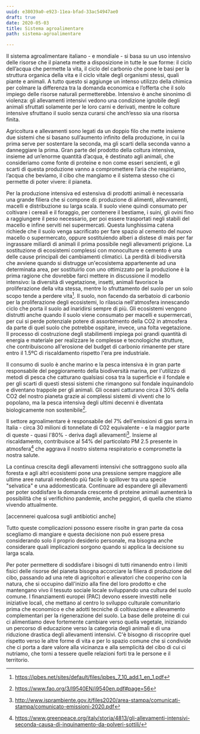 ```yaml
---
uuid: e38039a0-e923-11ea-bfad-33ac54947ae0
draft: true
date: 2020-05-03
title: Sistema agroalimentare
path: sistema-agroalimentare

---
```


Il sistema agroalimentare italiano - e mondiale - si basa su un uso intensivo delle risorse che il pianeta mette a disposizione in tutte le sue forme: il ciclo dell’acqua che permette la vita, il ciclo del carbonio che pone le basi per la struttura organica della vita e il ciclo vitale degli organismi stessi, quali piante e animali. A tutto questo si aggiunge un intenso utilizzo della chimica per colmare la differenza tra la domanda economica e l’offerta che il solo impiego delle risorse naturali permetterebbe. Intensivo è anche sinonimo di violenza: gli allevamenti intensivi vedono una condizione ignobile degli animali sfruttati solamente per le loro carni e derivati, mentre le colture intensive sfruttano il suolo senza curarsi che anch’esso sia una risorsa finita.

Agricoltura e allevamenti sono legati da un doppio filo che mette insieme due sistemi che si basano sull’aumento infinito della produzione, in cui la prima serve per sostentare la seconda, ma gli scarti della seconda vanno a danneggiare la prima. Gran parte del prodotto della coltura intensiva, insieme ad un’enorme quantità d’acqua, è destinato agli animali, che consideriamo come fonte di proteine e non come esseri senzienti, e gli scarti di questa produzione vanno a compromettere l’aria che respiriamo, l’acqua che beviamo, il cibo che mangiamo e il sistema stesso che ci permette di poter vivere: il pianeta.

Per la produzione intensiva ed estensiva di prodotti animali è necessaria una grande filiera che si compone di: produzione di alimenti, allevvamenti, macelli e distribuzione su larga scala. Il suolo viene quindi consumato per coltivare i cereali e il foraggio, per contenere il bestiame, i suini, gli ovini fino a raggiungere il peso necessario, per poi essere trasportati negli stabili del macello e infine serviti nei supermercati.
Questa lunghissima catena richiede che il suolo venga sacrificato per fare spazio al cemento del nuovo macello o supermercato, oppure sostituiendo alberi a distese di mais per far ingrassare miliardi di animali il prima possibile negli allevamenti prigione. 
La sostituzione di ecosistemi complessi con monoculture e cemento è una delle cause principali dei cambiamenti climatici.
La perdità di biodiversità che avviene quando si distrugge un'ecosistema appartenente ad una determinata area, per sostituirlo con uno ottimizzato per la produzione è la prima ragione che dovrebbe farci mettere in discussione il modello intensivo: la diversità di vegetazione, insetti, animali favorisce la proliferazione della vita stessa, mentre lo sfruttamento del suolo per un solo scopo tende a perdere vita[^1]. Il suolo, non facendo da serbatoio di carbonio per la proliferazione degli ecosistemi, lo rilascia nell'atmosfera innescando ciclo che porta il suolo ad inaridirsi sempre di più.
Gli ecosistemi vengono distrutti anche quando il suolo viene consumato per macelli e supermercati, per cui si perde potenziale potere di assorbimento della CO2 in atmosfera da parte di quel suolo che potrebbe ospitare, invece, una folta vegetazione. Il processo di costruzione degli stabilimenti impiega poi grandi quantità di energia e materiale per realizzare le complesse e tecnologiche strutture, che contribuiscono all'erosione del budget di carbonio rimanente per stare entro il 1.5ºC di riscaldamento rispetto l'era pre industriale.

Il consumo di suolo è anche marino e la pesca intensiva è in gran parte responsabile del peggioramento della biodiversità marina, per l'utilizzo di metodi di pesca che catturano qualsiasi cosa tra la superficie e il fondale e per gli scarti di questi stessi sistemi che rimangono sul fondale inquinandolo e diventano trappole per gli animali.
Gli oceani catturano circa il 30% della CO2 del nostro pianeta grazie ai complessi sistemi di viventi che lo popolano, ma la pesca intensiva degli ultimi decenni è diventata biologicamente non sostenibile[^2].

Il settore agroalimentare è responsabile del 7% dell'emissioni di gas serra in Italia - circa 30 milioni di tonnellate di C02 equivalente - e la maggior parte di queste - quasi l'80% - deriva dagli allevamenti[^3]. 
Insieme al riscaldamento, contribuisce al 54% del particolato PM 2.5 presente in atmosfera[^4] che aggrava il nostro sistema respiratorio e compromette la nostra salute.

La continua crescita degli allevamenti intensivi che sottraggono suolo alla foresta e agli altri ecosistemi pone una pressione sempre maggiore alle ultime aree naturali rendendo più facile lo spillover tra una specie "selvatica" e una addomesticata. Continuare ad espandere gli allevamenti per poter soddisfare la domanda crescente di proteine animali aumenterà la possibilità che si verifichino pandemie, anche peggiori, di quella che stiamo vivendo attualmente.

[accennerei qualcosa sugli antibiotici anche]

Tutto queste complicazioni possono essere risolte in gran parte da cosa scegliamo di mangiare e questa decisione non può essere presa considerando solo il proprio desiderio personale, ma bisogna anche considerare quali implicazioni sorgono quando si applica la decisione su larga scala. 

Per poter permettere di soddisfare i bisogni di tutti rimanendo entro i limiti fisici delle risorse del pianeta bisogna accorciare la filiera di produzione del cibo, passando ad una rete di agricoltori e allevatori che cooperino con la natura, che si occupino dall'inizio alla fine del loro prodotto e che mantengano vivo il tessuto sociale locale sviluppando una cultura del suolo comune.
I finanziamenti europei (PAC) devono essere investiti nelle iniziative locali, che mettano al centro lo sviluppo culturale comunitario prima che economico e che adotti tecniche di coltivazione e allevamento complementari per la rigenerazione del suolo. 
La base delle proteine di cui ci alimentiamo deve fortemente cambiare verso quella vegetale, iniziando un percorso di educazione verso la categoria degli animali e di una riduzione drastica degli allevamenti intensivi. 
C'è bisogno di riscoprire quel rispetto verso le altre forme di vita e per lo spazio comune che si condivide che ci porta a dare valore alla vicinanza e alla semplicità del cibo di cui ci nutriamo, che torni a tessere quelle relazioni forti tra le persone e il territorio.



[^1]: https://ipbes.net/sites/default/files/ipbes_7_10_add.1_en_1.pdf
[^2]: https://www.fao.org/3/I9540EN/i9540en.pdf#page=56
[^3]: http://www.isprambiente.gov.it/files2020/area-stampa/comunicati-stampa/comunicato-emissioni-2020.pdf
[^4]: https://www.greenpeace.org/italy/storia/4813/gli-allevamenti-intensivi-seconda-causa-di-inquinamento-da-polveri-sottili/
[^5]: http://www.isprambiente.gov.it/files2020/pubblicazioni/rapporti/Rapporto_319_2020.pdf